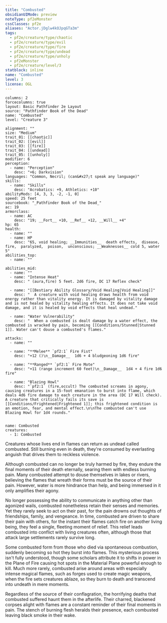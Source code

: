 ```yaml
---
title: "Combusted"
obsidianUIMode: preview
noteType: pf2eMonster
cssClasses: pf2e
aliases: "Actor.jDglw4kOJpqGTa3m" 
tags:
  - pf2e/creature/type/chaotic
  - pf2e/creature/type/evil
  - pf2e/creature/type/fire
  - pf2e/creature/type/undead
  - pf2e/creature/type/unholy
  - pf2eMonster
  - pf2e/creature/level/3
statblock: inline
name: "Combusted"
level: 3
license: OGL
---
```


```statblock
columns: 2
forcecolumns: true
layout: Basic Pathfinder 2e Layout
source: "Pathfinder Book of the Dead"
name: "Combusted"
level: "Creature 3"

alignment: ""
size: "Medium"
trait_01: [[chaotic]]
trait_02: [[evil]]
trait_03: [[fire]]
trait_04: [[undead]]
trait_05: [[unholy]]
modifier: 6
perception:
  - name: "Perception"
    desc: "+6; Darkvision"
languages: "Common, Necril; (can&#x27;t speak any language)"
skills:
  - name: "Skills"
    desc: "Acrobatics: +9, Athletics: +10"
abilityMods: [4, 3, 3, -2, -1, 0]
speed: 25 feet
sourcebook: "_Pathfinder Book of the Dead_"
ac: 19
armorclass:
  - name: AC
    desc: "19; __Fort__ +10, __Ref__ +12, __Will__ +4"
hp: 65
health:
  - name: ""
  - name: HP
    desc: "65, void healing; __Immunities__  death effects,  disease,  fire,  paralyzed,  poison,  unconscious; __Weaknesses__ cold 5, water 5"
abilities_top:
  - name: ""

abilities_mid:
  - name: ""
  - name: "Intense Heat"
    desc: " (aura,fire) 5 feet. 2d6 fire, DC 17 Reflex check"

  - name: "[[Bestiary Ability Glossary/Void Healing|Void Healing]]"
    desc: "  A creature with void healing draws health from void energy rather than vitality energy. It is damaged by vitality damage and is not healed by vitality healing effects. It does not take void damage, and it is healed by void effects that heal undead."

  - name: "Water Vulnerability"
    desc: "  When a combusted is dealt damage by a water effect, the combusted is wracked by pain, becoming [[Conditions/Stunned|Stunned 1]]. Water can't douse a combusted's flames."

attacks:
  - name: ""

  - name: "**Melee** `pf2:1` Fire Fist"
    desc: "+12 ()\n__Damage__  1d6 + 4 bludgeoning 1d6 fire"

  - name: "**Ranged** `pf2:1` Fire Mote"
    desc: "+11 (range increment 60 feet)\n__Damage__  1d4 + 4 fire 1d6 fire"

  - name: "Blazing Howl"
    desc: "`pf2:1` (fire,occult) The combusted screams in agony, causing creatures in a 15-foot emanation to burst into flame, which deals 4d6 fire damage to each creature in the area (DC 17 Will check). A creature that critically fails its save is [[Conditions/Frightened|Frightened 1]]; this frightened condition is an emotion, fear, and mental effect.\n\nThe combusted can't use Blazing Howl for 1d4 rounds."
 
```

```encounter-table
name: Combusted
creatures:
  - 1: Combusted
```



Creatures whose lives end in flames can return as undead called combusted. Still burning even in death, they're consumed by everlasting anguish that drives them to reckless violence.

Although combusted can no longer be truly harmed by fire, they endure the final moments of their death eternally, searing them with endless burning pain. Many combusted attempt to douse themselves in lakes or rivers, believing the flames that wreath their forms must be the source of their pain. However, water is more hindrance than help, and being immersed in it only amplifies their agony.

No longer possessing the ability to communicate in anything other than agonized wails, combusted nonetheless retain their senses and memories. Yet they rarely seek to act on their past, for the pain drowns out thoughts of friendships, family, and vengeance. In time, combusted are driven to share their pain with others, for the instant their flames catch fire on another living being, they feel a single, fleeting moment of relief. This relief leads combusted into conflict with living creatures often, although those that attack large settlements rarely survive long.

Some combusted form from those who died via spontaneous combustion, suddenly becoming so hot they burst into flames. This mysterious process isn't fully understood, though some scholars attribute it to shifts in power in the Plane of Fire causing hot spots in the Material Plane powerful enough to kill. Much more rarely, combusted arise around areas with especially intense magical flames, such as forges used to create magic weapons, when the fire sets creatures ablaze, so they burn to death and transcend into undeath in mere moments.

Regardless of the source of their conflagration, the horrifying deaths that combusted suffered haunt them in the afterlife. Their charred, blackened corpses alight with flames are a constant reminder of their final moments in pain. The stench of burning flesh heralds their presence, each combusted leaving black smoke in their wake.
